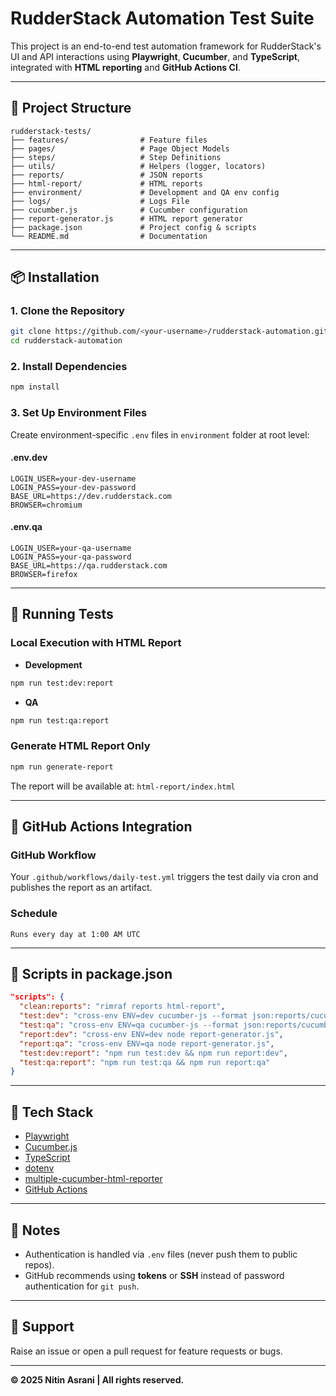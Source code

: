 # RudderStack Automation Test Suite

This project is an end-to-end test automation framework for RudderStack's UI and API interactions using **Playwright**, **Cucumber**, and **TypeScript**, integrated with **HTML reporting** and **GitHub Actions CI**.

---

## 📁 Project Structure

```
rudderstack-tests/
├── features/                # Feature files
├── pages/                   # Page Object Models
├── steps/                   # Step Definitions
├── utils/                   # Helpers (logger, locators)
├── reports/                 # JSON reports
├── html-report/             # HTML reports
├── environment/             # Development and QA env config
├── logs/                    # Logs File
├── cucumber.js              # Cucumber configuration
├── report-generator.js      # HTML report generator
├── package.json             # Project config & scripts
└── README.md                # Documentation
```

---

## 📦 Installation

### 1. Clone the Repository

```bash
git clone https://github.com/<your-username>/rudderstack-automation.git
cd rudderstack-automation
```

### 2. Install Dependencies

```bash
npm install
```

### 3. Set Up Environment Files

Create environment-specific `.env` files in `environment` folder at root level:

#### .env.dev

```
LOGIN_USER=your-dev-username
LOGIN_PASS=your-dev-password
BASE_URL=https://dev.rudderstack.com
BROWSER=chromium
```

#### .env.qa

```
LOGIN_USER=your-qa-username
LOGIN_PASS=your-qa-password
BASE_URL=https://qa.rudderstack.com
BROWSER=firefox
```

---

## 🚀 Running Tests

### Local Execution with HTML Report

- **Development**

```bash
npm run test:dev:report
```

- **QA**

```bash
npm run test:qa:report
```

### Generate HTML Report Only

```bash
npm run generate-report
```

The report will be available at: `html-report/index.html`

---

## 🧪 GitHub Actions Integration

### GitHub Workflow

Your `.github/workflows/daily-test.yml` triggers the test daily via cron and publishes the report as an artifact.

### Schedule

```
Runs every day at 1:00 AM UTC
```

---

## 🧾 Scripts in package.json

```json
"scripts": {
  "clean:reports": "rimraf reports html-report",
  "test:dev": "cross-env ENV=dev cucumber-js --format json:reports/cucumber-report.json",
  "test:qa": "cross-env ENV=qa cucumber-js --format json:reports/cucumber-report.json",
  "report:dev": "cross-env ENV=dev node report-generator.js",
  "report:qa": "cross-env ENV=qa node report-generator.js",
  "test:dev:report": "npm run test:dev && npm run report:dev",
  "test:qa:report": "npm run test:qa && npm run report:qa"
}
```

---

## 🧰 Tech Stack

- [Playwright](https://playwright.dev)
- [Cucumber.js](https://github.com/cucumber/cucumber-js)
- [TypeScript](https://www.typescriptlang.org/)
- [dotenv](https://www.npmjs.com/package/dotenv)
- [multiple-cucumber-html-reporter](https://www.npmjs.com/package/multiple-cucumber-html-reporter)
- [GitHub Actions](https://docs.github.com/en/actions)

---

## 📌 Notes

- Authentication is handled via `.env` files (never push them to public repos).
- GitHub recommends using **tokens** or **SSH** instead of password authentication for `git push`.

---

## 🙋 Support

Raise an issue or open a pull request for feature requests or bugs.

---

**© 2025 Nitin Asrani | All rights reserved.**